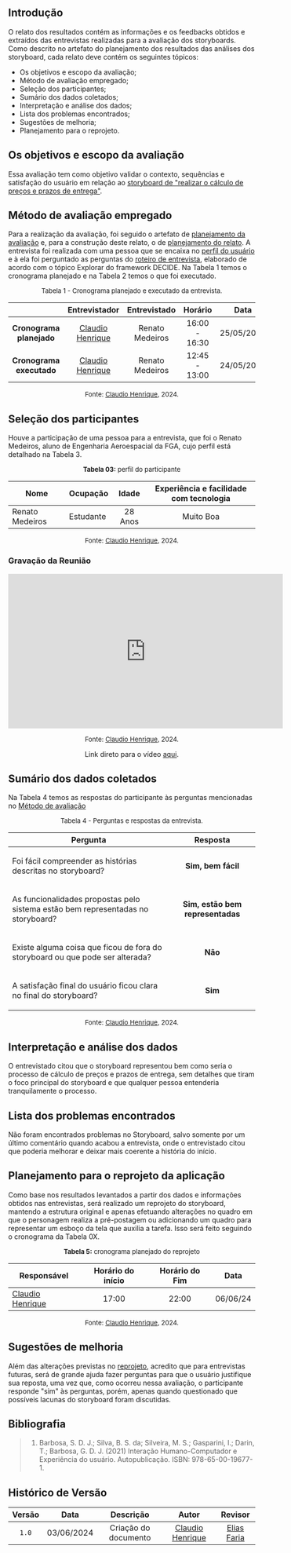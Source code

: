 ## Introdução

O relato dos resultados contém as informações e os feedbacks obtidos e extraídos das entrevistas realizadas para a avaliação dos storyboards. Como descrito no artefato do planejamento dos resultados das análises dos storyboard, cada relato deve contém os seguintes tópicos:

- Os objetivos e escopo da avaliação;
- Método de avaliação empregado;
- Seleção dos participantes;
- Sumário dos dados coletados;
- Interpretação e análise dos dados;
- Lista dos problemas encontrados;
- Sugestões de melhoria;
- Planejamento para o reprojeto.

## Os objetivos e escopo da avaliação

Essa avaliação tem como objetivo validar o contexto, sequências e satisfação do usuário em relação ao [storyboard de "realizar o cálculo de preços e prazos de entrega"](https://interacao-humano-computador.github.io/2024.1-Correios/design_avaliacao/storyboards/#calculo-de-precos-e-prazos-de-entrega).

## Método de avaliação empregado

Para a realização da avaliação, foi seguido o artefato de [planejamento da avaliação](https://interacao-humano-computador.github.io/2024.1-Correios/design_avaliacao/nivel_1/analise_dos_storyboards/planej_storyboard/) e, para a construção deste relato, o de [planejamento do relato](https://interacao-humano-computador.github.io/2024.1-Correios/design_avaliacao/nivel_1/analise_dos_storyboards/planejamento-relato-storyboard/). A entrevista foi realizada com uma pessoa que se encaixa no [perfil do usuário](https://interacao-humano-computador.github.io/2024.1-Correios/analise_de_requisitos/perfil_de_usuario/perfil_de_usuario/) e à ela foi perguntado as perguntas do [roteiro de entrevista](https://interacao-humano-computador.github.io/2024.1-Correios/design_avaliacao/nivel_1/analise_dos_storyboards/planej_storyboard/#e-explorar), elaborado de acordo com o tópico Explorar do framework DECIDE. Na Tabela 1 temos o cronograma planejado e na Tabela 2 temos o que foi executado.

<center>

<font size="2"><p style="text-align: center">Tabela 1 - Cronograma planejado e executado da entrevista.</p></font>


| | Entrevistador | Entrevistado | Horário | Data | Local | 
| :----: | :-----------: | :----------: | :-----: |:----:| :----:| 
| **Cronograma planejado** | [Claudio Henrique][ClaudioGH] | Renato Medeiros |16:00 - 16:30  | 25/05/2024  | Presencial | 
| **Cronograma executado** | [Claudio Henrique][ClaudioGH] | Renato Medeiros |12:45 - 13:00  | 24/05/2024  | Presencial | 


<font size="2"><p style="text-align: center">Fonte: [Claudio Henrique][ClaudioGH], 2024.</p></font>

</center>


## Seleção dos participantes

Houve a participação de uma pessoa para a entrevista, que foi o Renato Medeiros, aluno de Engenharia Aeroespacial da FGA, cujo perfil está detalhado na Tabela 3.

<center>

<font size="2"><p style="text-align: center">**Tabela 03:** perfil do participante</p></font>

| **Nome** |**Ocupação**|**Idade**|**Experiência e facilidade com tecnologia**|
| -- | -- | :--: | :--: |
| Renato Medeiros | Estudante | 28 Anos | Muito Boa |

<font size="2"><p style="text-align: center">Fonte: [Claudio Henrique][ClaudioGH], 2024.</p></font>

</center>

### Gravação da Reunião

<iframe width="560" height="315" src="https://www.youtube.com/embed/H90Y1LKOkFs?si=4YzbYuYXlHsJLSJR" title="YouTube video player" frameborder="0" allow="accelerometer; autoplay; clipboard-write; encrypted-media; gyroscope; picture-in-picture; web-share" referrerpolicy="strict-origin-when-cross-origin" allowfullscreen></iframe>


<font size="2"><p style="text-align: center">Fonte: [Claudio Henrique][ClaudioGH], 2024.</p></font>

<p style="text-align: center">Link direto para o vídeo <a href="https://www.youtube.com/watch?v=H90Y1LKOkFs">aqui</a>.</p>

## Sumário dos dados coletados

Na Tabela 4 temos as respostas do participante às perguntas mencionadas no [Método de avaliação](https://interacao-humano-computador.github.io/2024.1-Correios/design_avaliacao/nivel_1/analise_dos_storyboards/Relatos_StoryBoards/Relato_pre_postagem/##metodo-de-avaliacao-empregado)

<center>

<font size="2"><p style="text-align: center">Tabela 4 - Perguntas e respostas da entrevista.</p></font>

|Pergunta | Resposta |
| ------- | :------: |
| <p>Foi fácil compreender as histórias descritas no storyboard?</p> | **Sim, bem fácil**  |
| <p> As funcionalidades propostas pelo sistema estão bem representadas no storyboard?</p> | **Sim, estão bem representadas** |
| <p> Existe alguma coisa que ficou de fora do storyboard ou que pode ser alterada? </p> | **Não** |
| <p> A satisfação final do usuário ficou clara no final do storyboard? </p> | **Sim** |


<font size="2"><p style="text-align: center">Fonte: [Claudio Henrique][ClaudioGH], 2024.</p></font>

</center>


## Interpretação e análise dos dados

O entrevistado citou que o storyboard representou bem como seria o processo de cálculo de preços e prazos de entrega, sem detalhes que tiram o foco principal do storyboard e que qualquer pessoa entenderia tranquilamente o processo.


## Lista dos problemas encontrados

Não foram encontrados problemas no Storyboard, salvo somente por um último comentário quando acabou a entrevista, onde o entrevistado citou que poderia melhorar e deixar mais coerente a história do início.

## Planejamento para o reprojeto da aplicação

Como base nos resultados levantados a partir dos dados e informações obtidos nas entrevistas, será realizado um reprojeto do storyboard, mantendo a estrutura original e apenas efetuando alterações no quadro em que o personagem realiza a pré-postagem ou adicionando um quadro para representar um esboço da tela que auxilia a tarefa. Isso será feito seguindo o cronograma da Tabela 0X.


<center>

<font size="2"><p style="text-align: center">**Tabela 5:** cronograma planejado do reprojeto</p></font>

| **Responsável** |**Horário do início**|**Horário do Fim**|**Data**|
| -- | :--: | :--: | :--: |
|[Claudio Henrique][ClaudioGH]| 17:00 | 22:00 | 06/06/24|


<font size="2"><p style="text-align: center">Fonte: [Claudio Henrique][ClaudioGH], 2024.</p></font>


</center>

## Sugestões de melhoria

Além das alterações previstas no [reprojeto](#planejamento-para-o-reprojeto-da-aplicacao), acredito que para entrevistas futuras, será de grande ajuda fazer perguntas para que o usuário justifique sua reposta, uma vez que, como ocorreu nessa avaliação, o participante responde "sim" às perguntas, porém, apenas quando questionado que possíveis lacunas do storyboard foram discutidas.

## Bibliografia

> 1. Barbosa, S. D. J.; Silva, B. S. da; Silveira, M. S.; Gasparini, I.; Darin, T.; Barbosa, G. D. J. (2021) Interação Humano-Computador e Experiência do usuário. Autopublicação. ISBN: 978-65-00-19677-1.


## Histórico de Versão

| Versão | Data | Descrição | Autor | Revisor
|:-:|:-:|:-:|:-:|:-:|
|`1.0`| 03/06/2024 | Criação do documento| [Claudio Henrique][ClaudioGH] | [Elias Faria][EliasGH] |


[GabrielfGH]: https://github.com/MMcLovin
[GabrielbGH]: https://github.com/https://github.com/Bertolazi
[ClaudioGH]: https://github.com/claudiohsc
[EliasGH]: https://www.github.com/EliasOliver21
[PabloGH]: https://github.com/pabloheika
[RicardoGH]: https://www.github.com/avmricardo